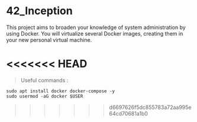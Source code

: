 # 42_Inception

This project aims to broaden your knowledge of system administration by using Docker.
You will virtualize several Docker images, creating them in your new personal virtual
machine.

<<<<<<< HEAD
=======

> Useful commands :
```
sudo apt install docker docker-compose -y
sudo usermod -aG docker $USER
```
>>>>>>> d6697626f5dc855783a72aa995e64cd70681a1b0
